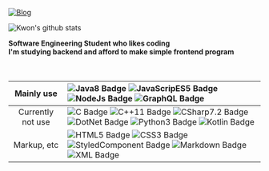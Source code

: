 [![Blog](https://img.shields.io/badge/🗂Blog-My_CodeWiki-red?style=for-the-badge)](https://www.notion.so/sckwon770/My-Code-Wiki-d842bed9b8ac49d793c91c03e9f4418b)

![Kwon's github stats](https://github-readme-stats.vercel.app/api?username=Kwon770&show_icons=true&theme=radical)


**Software Engineering Student who likes coding**<br/>**I'm studying backend and afford to make simple frontend program**
<br/>
<br/>
<br/>

|    Mainly use     | ![Java8 Badge](https://img.shields.io/badge/-Java8-e74c3c?style=flat&logo=Java&logoColor=FFFFFF) ![JavaScripES5 Badge](https://img.shields.io/badge/-JavaScriptES5-F7DF1E?style=flat&logo=JavaScript&logoColor=FFFFFF) ![NodeJs Badge](https://img.shields.io/badge/-NodeJs-339933?style=flat&logo=node.js&logoColor=FFFFFF) ![GraphQL Badge](https://img.shields.io/badge/-GraphQL-E10098?style=flat&logo=GraphQL&logoColor=FFFFFF)                                                                                                                                                                                   |
| :---------------: | :--------------------------------------------------------------------------------------------------------------------------------------------------------------------------------------------------------------------------------------------------------------------------------------------------------------------------------------------------------------------------------------------------------------------------------------------------------------------------------------------------------------------------------------------------------------------------------------------------------------------- |
| Currently not use | ![C Badge](https://img.shields.io/badge/-C-A8B9CC?style=flat&logo=C&logoColor=FFFFFF) ![C++11 Badge](https://img.shields.io/badge/-C%2B%2B11-00599C?style=flat&logo=C%2B%2B&logoColor=FFFFFF) ![CSharp7.2 Badge](https://img.shields.io/badge/-C%237.2-9b59b6?style=flat&logo=C-Sharp&logoColor=FFFFFF) ![DotNet Badge](https://img.shields.io/badge/-DotNet-5C2D91?style=flat&logo=.Net&logoColor=FFFFFF) ![Python3 Badge](https://img.shields.io/badge/-Python3-3776AB?style=flat&logo=Python&logoColor=FFFFFF) ![Kotlin Badge](https://img.shields.io/badge/-Kotlin-e67e22?style=flat&logo=Kotlin&logoColor=FFFFFF) |
|    Markup, etc    | ![HTML5 Badge](https://img.shields.io/badge/-HTML5-E34F26?style=flat&logo=HTML5&logoColor=FFFFFF) ![CSS3 Badge](https://img.shields.io/badge/-CSS3-1572B6?style=flat&logo=CSS3&logoColor=FFFFFF) ![StyledComponent Badge](https://img.shields.io/badge/-Styled--Components-DB7093?style=flat&logo=styled-components&logoColor=FFFFFF) ![Markdown Badge](https://img.shields.io/badge/-Markdown-000000?style=flat&logo=Markdown&logoColor=FFFFFF) ![XML Badge](https://img.shields.io/badge/-XML-000000?style=flat)                                                                                                     |